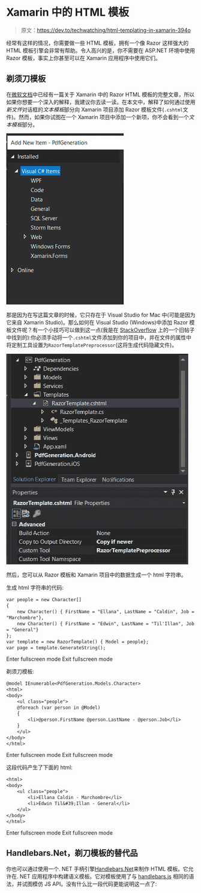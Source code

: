 # Xamarin 中的 HTML 模板

> 原文：<https://dev.to/techwatching/html-templating-in-xamarin-394o>

经常有这样的情况，你需要做一些 HTML 模板，拥有一个像 Razor 这样强大的 HTML 模板引擎会非常有帮助。令人高兴的是，你不需要在 ASP.NET 环境中使用 Razor 模板，事实上你甚至可以在 Xamarin 应用程序中使用它们。

## 剃须刀模板

在[微软文档](https://docs.microsoft.com/en-us/xamarin/cross-platform/platform/razor-html-templates/)中已经有一篇关于 Xamarin 中的 Razor HTML 模板的完整文章，所以如果你想要一个深入的解释，我建议你去读一读。在本文中，解释了如何通过使用*新文件*对话框的*文本模板*部分向 Xamarin 项目添加 Razor 模板文件(`.cshtml`文件)。然而，如果你试图在一个 Xamarin 项目中添加一个新项，你不会看到一个*文本模板*部分。

[![](img/54decd3c32b4a343396125c00ec01bfa.png)](https://res.cloudinary.com/practicaldev/image/fetch/s--Wqb2qb93--/c_limit%2Cf_auto%2Cfl_progressive%2Cq_auto%2Cw_880/https://techwatching.dev/posimg/htmltemplating_vs_1.png)

那是因为在写这篇文章的时候，它只存在于 Visual Studio for Mac 中(可能是因为它来自 Xamarin Studio)。那么如何在 Visual Studio (Windows)中添加 Razor 模板文件呢？有一个小技巧可以做到这一点(我是在 [StackOverflow](https://stackoverflow.com/questions/39048900/is-there-a-preprocessed-razor-template-for-visual-studio-2015) 上的一个旧帖子中找到的):你必须手动将一个`.cshtml`文件添加到你的项目中，并在文件的属性中将定制工具设置为`RazorTemplatePreprocessor`(这将生成代码隐藏文件)。

[![](img/a390b98f49e30ec5b5263b2819b1b72d.png)](https://res.cloudinary.com/practicaldev/image/fetch/s--jdM8d_6J--/c_limit%2Cf_auto%2Cfl_progressive%2Cq_auto%2Cw_880/https://techwatching.dev/posimg/htmltemplating_vs_2.png)

然后，您可以从 Razor 模板和 Xamarin 项目中的数据生成一个 html 字符串。

生成 html 字符串的代码:

```
var people = new Character[]
{
    new Character() { FirstName = "Ellana", LastName = "Caldin", Job = "Marchombre"},
    new Character() { FirstName = "Edwin", LastName = "Til'Illan", Job = "General"}
};
var template = new RazorTemplate() { Model = people};
var page = template.GenerateString(); 
```

Enter fullscreen mode Exit fullscreen mode

剃须刀模板:

```
@model IEnumerable<PdfGeneration.Models.Character>
<html>
<body>
    <ul class="people">
    @foreach (var person in @Model)
    {
        <li>@person.FirstName @person.LastName - @person.Job</li>
    }
    </ul>
</body>
</html> 
```

Enter fullscreen mode Exit fullscreen mode

这段代码产生了下面的 html:

```
<html>
<body>
    <ul class="people">
        <li>Ellana Caldin - Marchombre</li>
        <li>Edwin Til&#39;Illan - General</li>
    </ul>
</body>
</html> 
```

Enter fullscreen mode Exit fullscreen mode

## Handlebars.Net，剃刀模板的替代品

你也可以通过使用一个. NET 手柄引擎[Handlebars.Net](https://github.com/rexm/Handlebars.Net)来制作 HTML 模板。它允许在. NET 应用程序中构建语义模板。它对模板使用了与 [handlebars.js](http://handlebarsjs.com/) 相同的语法，并试图模仿 JS API。没有什么比一段代码更能说明这一点了: